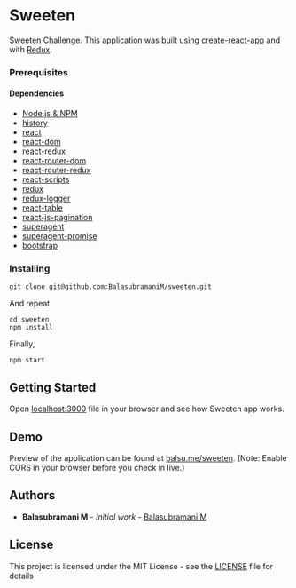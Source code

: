 # Sweeten

Sweeten Challenge. This application was built using [create-react-app](https://github.com/facebook/create-react-app) and with [Redux](https://redux.js.org/).

### Prerequisites

#### Dependencies

- [Node.js & NPM](https://www.npmjs.com/package/download)
- [history](https://www.npmjs.com/package/history)
- [react](https://www.npmjs.com/package/react)
- [react-dom](https://www.npmjs.com/package/react-dom)
- [react-redux](https://www.npmjs.com/package/react-redux)
- [react-router-dom](https://www.npmjs.com/package/react-router-dom)
- [react-router-redux](https://www.npmjs.com/package/react-router-redux)
- [react-scripts](https://www.npmjs.com/package/react-scripts)
- [redux](https://www.npmjs.com/package/redux)
- [redux-logger](https://www.npmjs.com/package/redux-logger)
- [react-table](https://www.npmjs.com/package/react-table)
- [react-js-pagination](https://www.npmjs.com/package/react-js-pagination)
- [superagent](https://www.npmjs.com/package/superagent)
- [superagent-promise](https://www.npmjs.com/package/superagent-promise)
- [bootstrap](https://www.npmjs.com/package/bootstrap)

### Installing

```
git clone git@github.com:BalasubramaniM/sweeten.git
```

And repeat

```
cd sweeten
npm install
```

Finally,

```
npm start
```

## Getting Started

Open [localhost:3000](http://localhost:3000) file in your browser and see how Sweeten app works.

## Demo

Preview of the application can be found at [balsu.me/sweeten](http://balsu.me/sweeten). (Note: Enable CORS in your browser before you check in live.)

## Authors

- **Balasubramani M** - _Initial work_ - [Balasubramani M](https://github.com/balasubramanim)

## License

This project is licensed under the MIT License - see the [LICENSE](LICENSE) file for details
